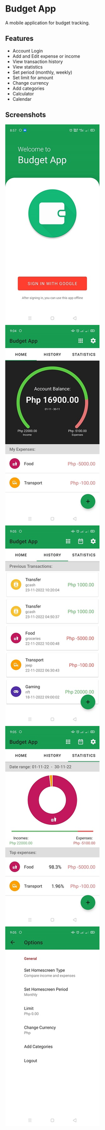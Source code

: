 # Budget App

A mobile application for budget tracking.

## Features

- Account Login
- Add and Edit expense or income
- View transaction history
- View statistics
- Set period (monthly, weekly)
- Set limit for amount
- Change currency
- Add categories
- Calculator
- Calendar

## Screenshots

![](screenshots/budget_app.jpg)
![](screenshots/budget_app2.jpg)
![](screenshots/budget_app3.jpg)
![](screenshots/budget_app4.jpg)
![](screenshots/budget_app5.jpg)
